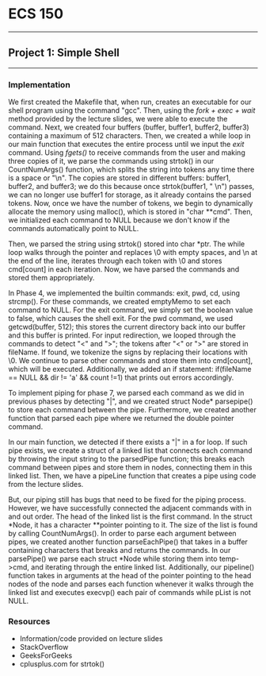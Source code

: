 # **ECS 150**
---

## **Project 1:** Simple Shell
---

### Implementation
We first created the Makefile that, when run, creates an executable for our
shell program using the command "gcc". Then, using the *fork + exec + wait*
method provided by the lecture slides, we were able to execute the command.
Next, we created four buffers (buffer, buffer1, buffer2, buffer3) containing
a maximum of 512 characters. Then, we created a while loop in our main 
function that executes the entire process until we input the *exit* command.
Using *fgets()* to receive commands from the user and making three copies 
of it, we parse the commands using strtok() in our CountNumArgs() function, 
which splits the string into tokens any time there is a space or "\n". The 
copies are stored in different buffers: buffer1, buffer2, and buffer3; we 
do this because once strtok(buffer1, " \n") passes, we can no longer use 
buffer1 for storage, as it already contains the parsed tokens. Now, once 
we have the number of tokens, we begin to dynamically allocate the memory 
using malloc(), which is stored in "char **cmd". Then, we initialized each 
command to NULL because we don't know if the commands automatically point 
to NULL. 

Then, we parsed the string using strtok() stored into char *ptr. The while 
loop walks through the pointer and replaces \0 with empty spaces, and \n 
at the end of the line, iterates through each token with \0 and stores 
cmd[count] in each iteration. Now, we have parsed the commands and stored 
them appropriately.

In Phase 4, we implemented the builtin commands: exit, pwd, cd, using 
strcmp(). For these commands, we created emptyMemo to set each command to 
NULL. For the exit command, we simply set the boolean value to false, which 
causes the shell exit. For the pwd command, we used getcwd(buffer, 512); 
this stores the current directory back into our buffer and this buffer is 
printed. For input redirection, we looped through the commands to detect 
"<" and ">"; the tokens after "<" or ">" are stored in fileName. If found, 
we tokenize the signs by replacing their locations with \0. We continue to 
parse other commands and store them into cmd[count], which will be executed. 
Additionally, we added an if statement: if(fileName == NULL && 
dir != 'a' && count !=1) that prints out errors accordingly.

To implement piping for phase 7, we parsed each command as we did in previous 
phases by detecting "|", and we created struct Node* parsepipe() to store each 
command between the pipe. Furthermore, we created another function that parsed 
each pipe where we returned the double pointer command. 

In our main function, we detected if there exists a "|" in a for loop. If such 
pipe exists, we create a struct of a linked list that connects each command by 
throwing the input string to the parsedPipe function; this breaks each command 
between pipes and store them in nodes, connecting them in this linked list. 
Then, we have a pipeLine function that creates a pipe using code from the 
lecture slides.

But, our piping still has bugs that need to be fixed for the piping process. 
However, we have successfully connected the adjacent commands with in and out 
order. The head of the linked list is the first command. In the struct *Node, 
it has a character **pointer pointing to it. The size of the list is found by 
calling CountNumArgs(). In order to parse each argument between pipes, we 
created another function parseEachPipe() that takes in a buffer containing 
characters that breaks and returns the commands. In our parsePipe() we parse 
each struct *Node while storing them into temp->cmd, and iterating through the 
entire linked list. Additionally, our pipeline() function takes in arguments at 
the head of the pointer pointing to the head nodes of the node and parses each 
function whenever it walks through the linked list and executes execvp() each 
pair of commands while pList is not NULL.

### Resources
+ Information/code provided on lecture slides
+ StackOverflow
+ GeeksForGeeks
+ cplusplus.com for strtok()